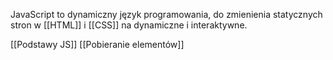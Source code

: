 JavaScript to dynamiczny język programowania, do zmienienia statycznych stron w [[HTML]] i [[CSS]] na dynamiczne i interaktywne.

[[Podstawy JS]]
[[Pobieranie elementów]]